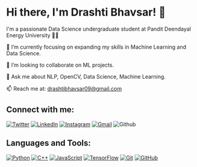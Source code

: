 # Hi there, I'm Drashti Bhavsar! 👋

I'm a passionate Data Science undergraduate student at Pandit Deendayal Energy University ✌🏻 

🔭 I’m currently focusing on expanding my skills in Machine Learning and Data Science.

🤝 I’m looking to collaborate on ML projects.

💬 Ask me about NLP, OpenCV, Data Science, Machine Learning.

📫 Reach me at: drashtibhavsar09@gmail.com

## Connect with me:
[![Twitter](https://img.shields.io/badge/Twitter-Profile-informational?style=flat&logo=twitter&logoColor=white&color=1CA2F1)](https://twitter.com/BhavsarDrashti2)
[![LinkedIn](https://img.shields.io/badge/LinkedIn-Profile-informational?style=flat&logo=linkedin&logoColor=white&color=0A66C2)](https://www.linkedin.com/in/drashtibhavsar9/)
[![Instagram](https://img.shields.io/badge/Instagram-Profile-informational?style=flat&logo=instagram&logoColor=white&color=E4405F)](https://www.instagram.com/_drashti09/)
[![Gmail](https://img.shields.io/badge/Gmail-Profile-informational?style=flat&logo=gmail&logoColor=white&color=D14836)](mailto:drashtibhavsar09@gmail.com)
![Github](https://github.com/Drashti0913/Drashti0913/assets/89067080/14dacd24-1653-4e8d-8df5-71fabba6c12b)
## Languages and Tools:
[![Python](https://img.shields.io/badge/Python-Profile-informational?style=flat&logo=python&logoColor=white&color=3776AB)](#)
[![C++](https://img.shields.io/badge/C++-Profile-informational?style=flat&logo=cplusplus&logoColor=white&color=00599C)](#)
[![JavaScript](https://img.shields.io/badge/JavaScript-Profile-informational?style=flat&logo=javascript&logoColor=white&color=F7DF1E)](#)
[![TensorFlow](https://img.shields.io/badge/TensorFlow-Profile-informational?style=flat&logo=tensorflow&logoColor=white&color=FF6F00)](#)
[![Git](https://img.shields.io/badge/Git-Profile-informational?style=flat&logo=git&logoColor=white&color=F05032)](#)
[![GitHub](https://img.shields.io/badge/GitHub-Profile-informational?style=flat&logo=github&logoColor=white&color=181717)](#)
